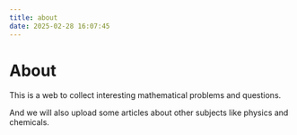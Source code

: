 ```yaml
---
title: about
date: 2025-02-28 16:07:45
---
```


# About

This is a web to collect interesting mathematical problems and questions.

And we will also upload some articles about other subjects like physics and chemicals.
